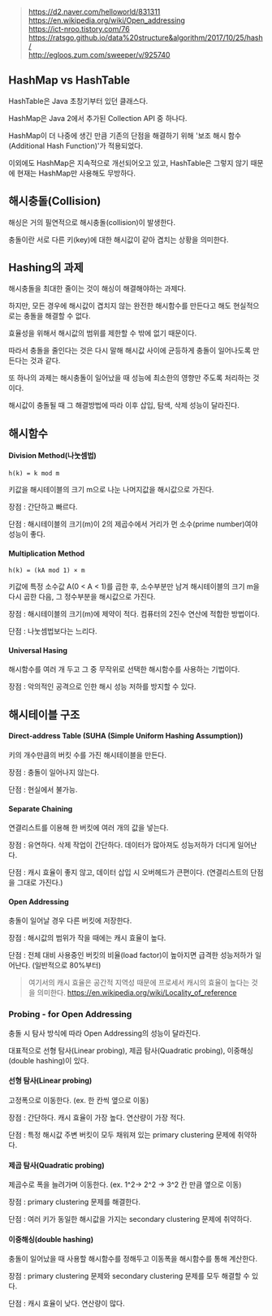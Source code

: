 > https://d2.naver.com/helloworld/831311   
https://en.wikipedia.org/wiki/Open_addressing   
https://ict-nroo.tistory.com/76   
https://ratsgo.github.io/data%20structure&algorithm/2017/10/25/hash/   
http://egloos.zum.com/sweeper/v/925740

## HashMap vs HashTable
HashTable은 Java 초창기부터 있던 클래스다.

HashMap은 Java 2에서 추가된 Collection API 중 하나다.

HashMap이 더 나중에 생긴 만큼 기존의 단점을 해결하기 위해 '보조 해시 함수(Additional Hash Function)'가 적용되었다.

이외에도 HashMap은 지속적으로 개선되어오고 있고, HashTable은 그렇지 않기 때문에 현재는 HashMap만 사용해도 무방하다.

 

## 해시충돌(Collision)
해싱은 거의 필연적으로 해시충돌(collision)이 발생한다.

충돌이란 서로 다른 키(key)에 대한 해시값이 같아 겹치는 상황을 의미한다.

 

## Hashing의 과제
해시충돌을 최대한 줄이는 것이 해싱이 해결해야하는 과제다.

하지만, 모든 경우에 해시값이 겹치지 않는 완전한 해시함수를 만든다고 해도 현실적으로는 충돌을 해결할 수 없다.

효율성을 위해서 해시값의 범위를 제한할 수 밖에 없기 때문이다.

따라서 충돌을 줄인다는 것은 다시 말해 해시값 사이에 균등하게 충돌이 일어나도록 만든다는 것과 같다.

또 하나의 과제는 해시충돌이 일어났을 때 성능에 최소한의 영향만 주도록 처리하는 것이다.

해시값이 충돌될 때 그 해결방법에 따라 이후 삽입, 탐색, 삭제 성능이 달라진다.

 

## 해시함수
#### Division Method(나눗셈법)
```
h(k) = k mod m
```

키값을 해시테이블의 크기 m으로 나눈 나머지값을 해시값으로 가진다.

장점 : 간단하고 빠르다.

단점 : 해시테이블의 크기(m)이 2의 제곱수에서 거리가 먼 소수(prime number)여야 성능이 좋다.

#### Multiplication Method
```
h(k) = (kA mod 1) × m
```

키값에 특정 소수값 A(0 < A < 1)를 곱한 후, 소수부분만 남겨 해시테이블의 크기 m을 다시 곱한 다음, 그 정수부분을 해시값으로 가진다.

장점 : 해시테이블의 크기(m)에 제약이 적다. 컴퓨터의 2진수 연산에 적합한 방법이다.

단점 : 나눗셈법보다는 느리다.

#### Universal Hasing
해시함수를 여러 개 두고 그 중 무작위로 선택한 해시함수를 사용하는 기법이다.

장점 : 악의적인 공격으로 인한 해시 성능 저하를 방지할 수 있다.
 

## 해시테이블 구조
#### Direct-address Table (SUHA (Simple Uniform Hashing Assumption))
키의 개수만큼의 버킷 수를 가진 해시테이블을 만든다.

장점 : 충돌이 일어나지 않는다.

단점 : 현실에서 불가능.

#### Separate Chaining
연결리스트를 이용해 한 버킷에 여러 개의 값을 넣는다.

장점 : 유연하다. 삭제 작업이 간단하다. 데이터가 많아져도 성능저하가 더디게 일어난다.

단점 : 캐시 효율이 좋지 않고, 데이터 삽입 시 오버헤드가 큰편이다. (연결리스트의 단점을 그대로 가진다.)

#### Open Addressing
충돌이 일어날 경우 다른 버킷에 저장한다.

장점 : 해시값의 범위가 작을 때에는 캐시 효율이 높다.

단점 : 전체 대비 사용중인 버킷의 비율(load factor)이 높아지면 급격한 성능저하가 일어난다. (일반적으로 80%부터)


> 여기서의 캐시 효율은 공간적 지역성 때문에 프로세서 캐시의 효율이 높다는 것을 의미한다. 
https://en.wikipedia.org/wiki/Locality_of_reference


### Probing - for Open Addressing
충돌 시 탐사 방식에 따라 Open Addressing의 성능이 달라진다.

대표적으로 선형 탐사(Linear probing), 제곱 탐사(Quadratic probing), 이중해싱(double hashing)이 있다.

 

#### 선형 탐사(Linear probing)
고정폭으로 이동한다. (ex. 한 칸씩 옆으로 이동)

장점 : 간단하다. 캐시 효율이 가장 높다. 연산량이 가장 적다.

단점 : 특정 해시값 주변 버킷이 모두 채워져 있는 primary clustering 문제에 취약하다.

 

#### 제곱 탐사(Quadratic probing)
제곱수로 폭을 늘려가며 이동한다. (ex. 1^2-> 2^2 -> 3^2 칸 만큼 옆으로 이동)

장점 : primary clustering 문제를 해결한다.

단점 : 여러 키가 동일한 해시값을 가지는 secondary clustering 문제에 취약하다.

 

#### 이중해싱(double hashing)
충돌이 일어났을 때 사용할 해시함수를 정해두고 이동폭을 해시함수를 통해 계산한다.

장점 : primary clustering 문제와 secondary clustering 문제를 모두 해결할 수 있다.

단점 : 캐시 효율이 낮다. 연산량이 많다.
